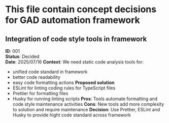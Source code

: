 # This file contain concept decisions for GAD automation framework

## Integration of code style tools in framework

**ID**: 001  
**Status**: Decided  
**Date**: 2025/07/16
**Context**:
We need static code analysis tools for:

- unified code standard in framework
- better code readability
- easy code formatting actions
  **Proposed solution**
- ESLint for linting coding rules for TypeScript files
- Prettier for formatting files
- Husky for running linting scripts
  **Pros**: Tools automate formatting and code style maintenance activities
  **Cons**: New tools add more complexity to solution and require maintenance
  **Decision**: Use Prettier, ESLint and Husky to provide hight code standard across framework
